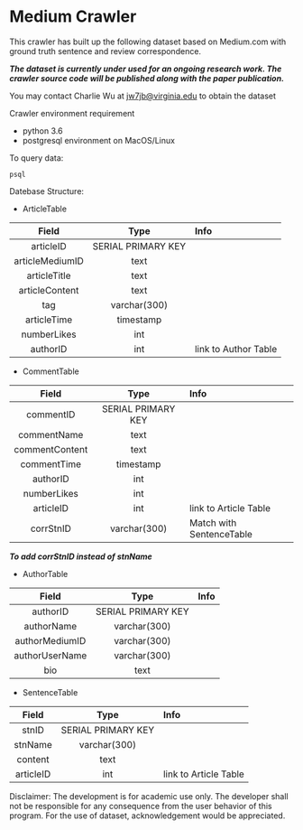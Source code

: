 # Medium Crawler
This crawler has built up the following dataset based on Medium.com with ground truth sentence and review correspondence.

***The dataset is currently under used for an ongoing research work. The crawler source code will be published along with the paper publication.***

You may contact Charlie Wu at jw7jb@virginia.edu to obtain the dataset

Crawler environment requirement 
- python 3.6
- postgresql environment on MacOS/Linux

To query data:
```
psql
```

Datebase Structure:

- ArticleTable
 
| Field   | Type      |    Info                |
| :-------------:|:-------------:| :----------------------|
| articleID           | SERIAL PRIMARY KEY |                        |
| articleMediumID     | text      |                        |
| articleTitle        | text      |                        |
| articleContent      | text      |                        |
| tag                 | varchar(300)     |                        |
| articleTime         |  timestamp        |                        |
| numberLikes         |   int           |                        |
| authorID            | int      |    link to Author Table|

- CommentTable
 
| Field   | Type      |  Info                    |
| :-------------:|:-------------:| :------------------------|
| commentID     | SERIAL PRIMARY KEY |                          |
| commentName   | text               |                          |
| commentContent| text               |                          |
| commentTime   | timestamp          |                          |
| authorID      | int                |                          |
| numberLikes   | int                |                          |
| articleID     | int                |  link to Article Table   |
| corrStnID     | varchar(300)       |  Match with SentenceTable|
***To add corrStnID instead of stnName***

- AuthorTable
 
| Field   | Type      | Info  |
| :-------------:|:-------------:| :---- |
| authorID      | SERIAL PRIMARY KEY |  |
| authorName    | varchar(300)       |    |
| authorMediumID| varchar(300)       |     |
| authorUserName| varchar(300)       |     |
| bio           | text               |     |

- SentenceTable

| Field   | Type      | Info  |
| :-------------:|:-------------:| :---- |
| stnID         |SERIAL PRIMARY KEY |  |
| stnName       |varchar(300)       |    |
| content       |text               |     |
| articleID     | int                |   link to Article Table  |



Disclaimer: The development is for academic use only. The developer shall not be responsible for any consequence from the user behavior of this program.
For the use of dataset, acknowledgement would be appreciated.



